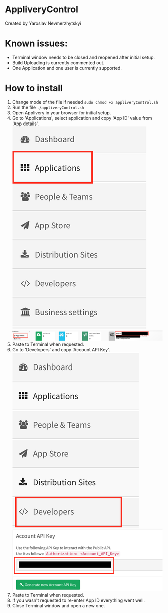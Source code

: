 # AppliveryControl
Created by Yaroslav Nevmerzhytskyi

# Known issues:
* Terminal window needs to be closed and reopened after initial setup.
* Build Uploading is currently commented out.
* One Application and one user is currently supported.

# How to install
1. Change mode of the file if needed
`sudo chmod +x appliveryControl.sh`
2. Run the file
`./appliveryControl.sh`
3. Open Applivery in your browser for initial setup.
4. Go to 'Applications', select application and copy 'App ID' value from 'App details'.
![alt text](./app.png)
![alt text](./app_details.png)
5. Paste to Terminal when requested.
6. Go to 'Developers' and copy 'Account API Key'.
![alt text](./dev.png)
![alt text](./api_key.png)
7. Paste to Terminal when requested.
8. If you wasn't requested to re-enter App ID everything went well.
9. Close Terminal window and open a new one.
